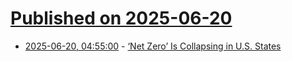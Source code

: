 # [Published on 2025-06-20](index.md)

* [2025-06-20, 04:55:00](https://soylentnews.org/article.pl?sid=25/06/18/1523244&from=rss) - [‘Net Zero’ Is Collapsing in U.S. States](https://soylentnews.org/article.pl?sid=25/06/18/1523244&from=rss)
